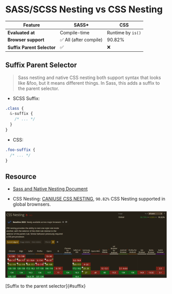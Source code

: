 # SASS/SCSS Nesting vs CSS Nesting

| Feature                    | **SASS\***             | **CSS**           |
| -------------------------- | ---------------------- | ----------------- |
| **Evaluated at**           | Compile-time           | Runtime by `is()` |
| **Browser support**        | ✅ All (after compile) | 90.82%            |
| **Suffix Parent Selector** | ✅                     | ❌                |

## Suffix Parent Selector

> Sass nesting and native CSS nesting both support syntax that looks like &foo, but it means different things. In Sass, this adds a suffix to the parent selector.

- SCSS Suffix:

```scss
.class {
  &-suffix {
    /* ... */
  }
}
```

- CSS:

```css
.foo-suffix {
  /* ... */
}
```

## Resource

- [Sass and Native Nesting Document](https://sass-lang.com/blog/sass-and-native-nesting/)

- CSS Nesting: [CANIUSE CSS NESTING](https://caniuse.com/css-nesting), `90.82%` CSS Nesting supported in global brownsers.

![CSS Nesting in caniuse 2025](<CSS_Nesting(caniuse).png>)

[Suffix to the parent selector]{#suffix}
